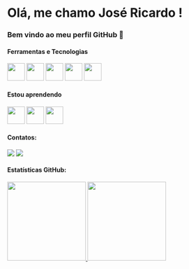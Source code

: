 # Olá, me chamo José Ricardo ! 
### Bem vindo ao meu perfil GitHub 👋

#### Ferramentas e Tecnologias
<img loading="lazy" src="https://cdn.jsdelivr.net/gh/devicons/devicon/icons/git/git-original.svg" width="40" height="40"/> <img src="https://cdn.jsdelivr.net/gh/devicons/devicon@latest/icons/github/github-original-wordmark.svg" idth="40" height="40"/>
<img src="https://cdn.jsdelivr.net/gh/devicons/devicon@latest/icons/azuresqldatabase/azuresqldatabase-original.svg" width="40" height="40"/> <img src="https://cdn.jsdelivr.net/gh/devicons/devicon@latest/icons/javascript/javascript-plain.svg" width="40" height="40"/>
<img src="https://cdn.jsdelivr.net/gh/devicons/devicon@latest/icons/java/java-original-wordmark.svg"  width="40" height="40"/>

#### Estou aprendendo
<img src="https://cdn.jsdelivr.net/gh/devicons/devicon@latest/icons/javascript/javascript-plain.svg"  width="40" height="40"/> <img src="https://cdn.jsdelivr.net/gh/devicons/devicon@latest/icons/java/java-original-wordmark.svg"  width="40" height="40"/>
<img src="https://cdn.jsdelivr.net/gh/devicons/devicon@latest/icons/python/python-original-wordmark.svg" width="40" height="40"/>

#### Contatos:
<div>
<a href = "mailto:contato@jrnagliati@gmail.com"><img loading="lazy" src="https://img.shields.io/badge/Gmail-D14836?style=for-the-badge&logo=gmail&logoColor=white" target="_blank"></a>
<a href="https://www.linkedin.com/in/jrnagliati" target="_blank"><img loading="lazy" src="https://img.shields.io/badge/-LinkedIn-%230077B5?style=for-the-badge&logo=linkedin&logoColor=white" target="_blank"></a>   
</div>

#### Estatísticas GitHub:
<div>
<a href="https://github.com/jrnagliati">
<img loading="lazy" height="180em" src="https://github-readme-stats.vercel.app/api/top-langs/?username=jrnagliati&layout=compact&langs_count=7&theme=dracula"/>
<img loading="lazy" height="180em" src="https://github-readme-stats.vercel.app/api?username=jrnagliati&show_icons=true&theme=dracula&include_all_commits=true&count_private=true"/>
</div>
